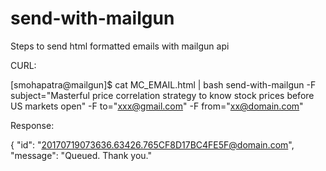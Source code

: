 # send-with-mailgun
Steps to send html formatted emails with mailgun api

CURL:

[smohapatra@mailgun]$ cat MC_EMAIL.html | bash send-with-mailgun -F subject="Masterful price correlation strategy to know stock prices before US markets open" -F to="xxx@gmail.com" -F from="xx@domain.com"

Response:

{
  "id": "<20170719073636.63426.765CF8D17BC4FE5F@domain.com>",
  "message": "Queued. Thank you."

  